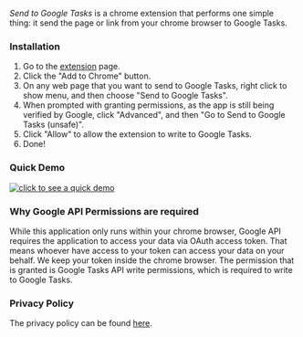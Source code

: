 _Send to Google Tasks_ is a chrome extension that performs one simple thing: it send the page or link from your chrome browser to Google Tasks.

### Installation

1. Go to the [extension](https://chrome.google.com/webstore/detail/send-to-google-tasks/acomfpnllcpggnclcogaiceicgljnbac) page.
2. Click the "Add to Chrome" button.
3. On any web page that you want to send to Google Tasks, right click to show menu, and then choose "Send to Google Tasks".
4. When prompted with granting permissions, as the app is still being verified by Google, click "Advanced", and then "Go to Send to Google Tasks (unsafe)".
5. Click "Allow" to allow the extension to write to Google Tasks.
6. Done!

### Quick Demo
[![click to see a quick demo](http://img.youtube.com/vi/btwAajcj7X8/0.jpg)](https://youtu.be/btwAajcj7X8)

### Why Google API Permissions are required

While this application only runs within your chrome browser, Google API requires the application to access your data via OAuth access token. That means whoever have access to your token can access your data on your behalf. We keep your token inside the chrome browser. The permission that is granted is Google Tasks API write permissions, which is required to write to Google Tasks. 

### Privacy Policy

The privacy policy can be found [here](/privacy).
